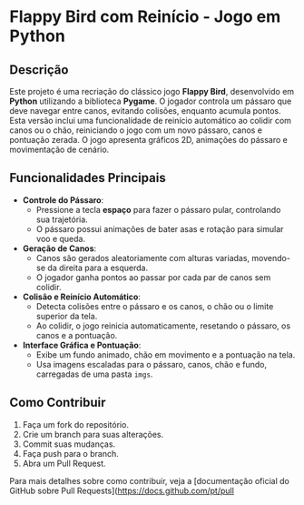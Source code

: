 # Flappy Bird com Reinício - Jogo em Python

## Descrição  
Este projeto é uma recriação do clássico jogo **Flappy Bird**, desenvolvido em **Python** utilizando a biblioteca **Pygame**. O jogador controla um pássaro que deve navegar entre canos, evitando colisões, enquanto acumula pontos. Esta versão inclui uma funcionalidade de reinício automático ao colidir com canos ou o chão, reiniciando o jogo com um novo pássaro, canos e pontuação zerada. O jogo apresenta gráficos 2D, animações do pássaro e movimentação de cenário.

## Funcionalidades Principais  
- **Controle do Pássaro**:  
  - Pressione a tecla **espaço** para fazer o pássaro pular, controlando sua trajetória.  
  - O pássaro possui animações de bater asas e rotação para simular voo e queda.  
- **Geração de Canos**:  
  - Canos são gerados aleatoriamente com alturas variadas, movendo-se da direita para a esquerda.  
  - O jogador ganha pontos ao passar por cada par de canos sem colidir.  
- **Colisão e Reinício Automático**:  
  - Detecta colisões entre o pássaro e os canos, o chão ou o limite superior da tela.  
  - Ao colidir, o jogo reinicia automaticamente, resetando o pássaro, os canos e a pontuação.  
- **Interface Gráfica e Pontuação**:  
  - Exibe um fundo animado, chão em movimento e a pontuação na tela.  
  - Usa imagens escaladas para o pássaro, canos, chão e fundo, carregadas de uma pasta `imgs`.  

## Como Contribuir  
1. Faça um fork do repositório.  
2. Crie um branch para suas alterações.  
3. Commit suas mudanças.  
4. Faça push para o branch.  
5. Abra um Pull Request.  

Para mais detalhes sobre como contribuir, veja a [documentação oficial do GitHub sobre Pull Requests](https://docs.github.com/pt/pull  